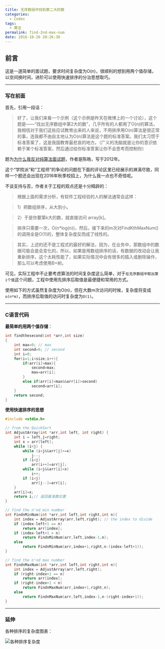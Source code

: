 ```yaml
---
title: 无序数组中找到第二大的数
categories:
  - Codes
tags:
  - 算法
permalink: find-2nd-max-num
date: 2016-10-26 20:26:38
---
```


<h2 id="intro">前言</h2>这是一道简单的面试题，要求时间复杂度为O(n)，很顺利的想到用两个值存储，以空间换时间，进阶可以使用快速排序的分治思想取巧。


<!-- more -->

---------------

### 写在前面

首先，引用一段话：

> 好了，让我们来看一个示例（这个示例是昨天在微博上的一个讨论），这个题是——“找出无序数组中第2大的数”，几乎所有的人都用了O(n)的算法，我相信对于我们这些应试教育出来的人来说，不用排序用O(n)算法是很正常的事，连我都不由自主地认为O(n)算法是这个题的标准答案。我们太习惯于标准答案了，这是我国教育最悲哀的地方。（广义的洗脑就是让你的意识依赖于某个标准答案，然后通过给你标准答案让你不会思考而控制你）

题为[为什么我反对纯算法面试题](http://coolshell.cn/articles/8138.html/)，作者是陈皓，写于2012年。

这个“学院派”和“工程师”的争论的问题在下面的评论区里已经展示的淋漓尽致，同样一个题还会出现在2016年秋季校招上，为什么我一点也不奇怪呢。

不谈支持与否，作者关于工程的观点还是十分精辟的：

> 根据上面的需求分析，有软件工程经验的人的解法通常会这样：

>   1）把数组排序，从大到小。

>   2）于是你要第k大的数，就直接访问 array[k]。

>   排序只需要一次，O(n*log(n))，然后，接下来的m次对FindKthMaxNum()的调用全是O(1)的，整体复杂度反而成了线性的。

>   其实，上述的还不是工程式的最好的解法，因为，在业务中，那数组中的数据可能会是会变化的，所以，如果是用数组排序的话，有数据的改动会让我重新排序，这个太耗性能了，如果实际情况中会有很多的插入或删除操作，那么可以考虑使用B+树。

可见，实际工程中不止要考虑算法的时间复杂度这么简单，对于`在无序数组中取出第i个值`这个问题，工程中使用先排序后取值是最便捷和常用的方式。

使用如下的方式虽然复杂度为O(n)，但在大数m次访问的时候，复杂度将变成`o(n*m)`，而排序后取值的访问时复杂度为`O(1)`。

---

### C语言代码

**最简单的用两个值存储**：

``` C
int findthesecond(int *arr,int size)
{
    int max=0; // max
    int second=0; // second
    int i=0;
    for(i=1;i<size;i++){
        if(arr[i]>max){
            second=max;
            max=arr[i];
        }
        else if(arr[i]<max&&arr[i]>second)
            second=arr[i];
    }
    return second;
}
```

**使用快速排序的思想**

``` C
#include <stdio.h>

// from the QuickSort
int AdjustArray(int *arr,int left, int right) {
	int i = left,j=right;
	int x = arr[left];
	while (i<j) {
		while (i<j&&arr[j]>=x)
			j--;
		if (i<j) 
			arr[i++]=arr[j];
		while (i<j&&arr[i]<x)
			i++;
		if (i<j)
			arr[j--]=arr[i];
	}
	arr[i]=x;
	return i;// 返回基准数位置
}

// find the n'nd min number
int FindnMinNum(int *arr,int left,int right,int n){
	int index = AdjustArray(arr,left,right); // the index to divide
	if (index-left+1 == n)
		return arr[index];
	if (index-left+1 > n)
		return FindnMinNum(arr,left,index-1,n);
	else
		return FindnMinNum(arr,index+1,right,n-(index-left+1));
}

// find the n'nd max number
int FindnMaxNum(int *arr,int left,int right,int n){
	int index = AdjustArray(arr,left,right);
	if (right-index+1 == n)
		return arr[index];
	if (right-index+1 < n)
		return FindnMaxNum(arr,index+1,right,n);
	else
		return FindnMaxNum(arr,left,index-1,n-(right-index+1));
}

```


---

### 延伸

各种排序的复杂度图表：

![各种排序复杂度](http://o7myibfc7.bkt.clouddn.com/21457204_1326898064RUxx.jpg?imageView2/2/h/400/)

